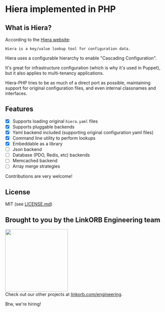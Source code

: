 Hiera implemented in PHP
======

## What is Hiera?
According to the [Hiera website](http://docs.puppetlabs.com/hiera/):

    Hiera is a key/value lookup tool for configuration data.
    
Hiera uses a configurable hierarchy to enable "Cascading Configuration".

It's great for infrastructure configuration (which is why it's used in Puppet),
but it also applies to multi-tenancy applications.

Hiera-PHP tries to be as much of a direct port as possible, maintaining
support for original configuration files, and even internal classnames and interfaces.

## Features

* [x] Supports loading original `hiera.yaml` files
* [x] Supports pluggable backends
* [x] Yaml backend included (supporting original configuration yaml files)
* [x] Command line utility to perform lookups
* [x] Embeddable as a library
* [ ] Json backend
* [ ] Database (PDO, Redis, etc) backends
* [ ] Memcached backend
* [ ] Array merge strategies

Contributions are very welcome!

## License

MIT (see [LICENSE.md](LICENSE.md))

## Brought to you by the LinkORB Engineering team

<img src="http://www.linkorb.com/d/meta/tier1/images/linkorbengineering-logo.png" width="200px" /><br />
Check out our other projects at [linkorb.com/engineering](http://www.linkorb.com/engineering).

Btw, we're hiring!
